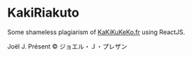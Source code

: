 # KakiRiakuto

Some shameless plagiarism of [KaKiKuKeKo.fr][k5] using ReactJS.

Joël J. Présent © ジョエル・Ｊ・プレザン

[k5]: https://kakikukeko.fr/
